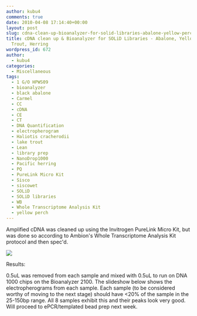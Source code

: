 ```yaml
---
author: kubu4
comments: true
date: 2010-04-08 17:14:40+00:00
layout: post
slug: cdna-clean-up-bioanalyzer-for-solid-libraries-abalone-yellow-perch-lake-trout-herring
title: cDNA clean up & Bioanalyzer for SOLiD Libraries - Abalone, Yellow Perch, Lake
  Trout, Herring
wordpress_id: 672
author:
  - kubu4
categories:
  - Miscellaneous
tags:
  - 1 G/O HPWS09
  - bioanalyzer
  - black abalone
  - Carmel
  - CC
  - cDNA
  - CE
  - CT
  - DNA Quantification
  - electropherogram
  - Haliotis cracherodii
  - lake trout
  - Lean
  - library prep
  - NanoDrop1000
  - Pacific herring
  - PQ
  - PureLink Micro Kit
  - Sisco
  - siscowet
  - SOLiD
  - SOLiD libraries
  - WB
  - Whole Transcriptome Analysis Kit
  - yellow perch
---
```


Amplified cDNA was cleaned up using the Invitrogen PureLink Micro Kit, but was done so according to Ambion's Whole Transcriptome Analysis Kit protocol and then spec'd.

![](http://eagle.fish.washington.edu/Arabidopsis/20100408%20SOLiD%20Libraries%20cDNA%20spec.jpg)

Results:

0.5uL was removed from each sample and mixed with 0.5uL to run on DNA 1000 chips on the Bioanalyzer 2100. The slideshow below shows the electropherograms from each sample. Each sample (to be considered worthy of moving to the next stage) should have <20% of the sample in the 25-150bp range. All 8 samples exhibit this and their peaks look very good. Will proceed to ePCR/templated bead prep next week.


